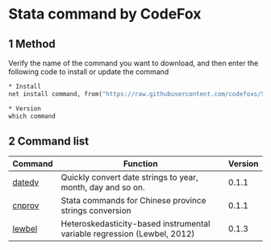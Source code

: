 # Stata command by CodeFox

## 1 Method

Verify the name of the command you want to download, and then enter the following code to install or update the command

```stata
* Install
net install command, from("https://raw.githubusercontent.com/codefoxs/Stata-personal/main/command/") replace

* Version
which command
```

## 2 Command list

| Command                                                      | Function                                                     | Version |
| ------------------------------------------------------------ | ------------------------------------------------------------ | ------- |
| [datedv](https://github.com/codefoxs/Stata-personal/tree/main/datedv) | Quickly convert date strings to year, month, day and so on.  | 0.1.1   |
| [cnprov](https://github.com/codefoxs/Stata-personal/tree/main/cnprov) | Stata commands for Chinese province strings conversion       | 0.1.1   |
| [lewbel](https://github.com/codefoxs/Stata-personal/tree/main/lewbel) | Heteroskedasticity-based instrumental variable regression (Lewbel, 2012) | 0.1.3   |

